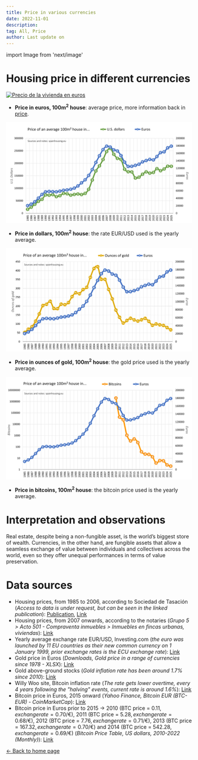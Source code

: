 ```yaml
---
title: Price in various currencies
date: 2022-11-01
description:
tag: All, Price
author: Last update on
---
```


import Image from 'next/image'

# Housing price in different currencies

[![Precio de la vivienda en euros](/images/houseeuro.png)](/images/houseeuro.png)

- **Price in euros, 100m<sup>2</sup> house**: average price, more information back in [price](price).

[![Precio de la vivienda en dolares](/images/housedollar.png)](/images/housedollar.png)

- **Price in dollars, 100m<sup>2</sup> house**: the rate EUR/USD used is the yearly average.

[![Precio de la vivienda en oro](/images/housegold.png)](/images/housegold.png)

- **Price in ounces of gold, 100m<sup>2</sup> house**: the gold price used is the yearly average.

[![Precio de la vivienda en bitcoin](/images/housebitcoin.png)](/images/housebitcoin.png)

- **Price in bitcoins, 100m<sup>2</sup> house**: the bitcoin price used is the yearly average.

# Interpretation and observations

Real estate, despite being a non-fungible asset, is the world’s biggest store of wealth. Currencies, in the other hand, are fungible assets that allow a seamless exchange of value between individuals and collectives across the world, even so they offer unequal performances in terms of value preservation.

# Data sources

- Housing prices, from 1985 to 2006, according to Sociedad de Tasación (_Access to data is under request, but can be seen in the linked publication_): [Publication](https://www.st-tasacion.es/ext/pdf/estudios/sep19/2-Evolucion_de_Precios_de_Vivienda.pdf), [Link](https://www.st-tasacion.es/informe-de-tendencias-digital/)
- Housing prices, from 2007 onwards, according to the notaries (_Grupo 5 > Acto 501 - Compraventa inmuebles > Inmuebles en fincas urbanas, viviendas_): [Link](http://www.notariado.org/liferay/web/cien/estadisticas-al-completo)
- Yearly average exchange rate EUR/USD, Investing.com (_the euro was launched by 11 EU countries as their new common currency on 1 January 1999, prior exchange rates is the ECU exchange rate_): [Link](https://www.investing.com/currencies/eur-usd-historical-data)
- Gold price in Euros (_Downloads, Gold price in a range of currencies since 1978 - XLSX_): [Link](https://www.gold.org/goldhub/data/gold-prices#registration-type=facebook&just-verified=1)
- Gold above-ground stocks (_Gold inflation rate has been around 1.7% since 2010_): [Link](https://www.gold.org/goldhub/data/how-much-gold)
- Willy Woo site, Bitcoin inflation rate (_The rate gets lower overtime, every 4 years following the "halving" events, current rate is around 1.6%_): [Link](https://charts.woobull.com/bitcoin-inflation/)
- Bitcoin price in Euros, 2015 onward (_Yahoo Finance, Bitcoin EUR (BTC-EUR) - CoinMarketCap_): [Link](https://finance.yahoo.com/quote/BTC-EUR/history?period1=1410912000&period2=1671753600&interval=1mo&filter=history&frequency=1mo&includeAdjustedClose=true)
- Bitcoin price in Euros prior to 2015 -> 2010 (BTC price = 0.11$, exchange rate = 0.70$/€), 2011 (BTC price = 5.28$, exchange rate = 0.68$/€), 2012 (BTC price = 7.76$, exchange rate = 0.71$/€), 2013 (BTC price = 167.32$, exchange rate = 0.70$/€) and 2014 (BTC price = 542.28$, exchange rate = 0.69$/€) (_Bitcoin Price Table, US dollars, 2010-2022 (Monthly)_): [Link](https://www.in2013dollars.com/bitcoin-price)

<div class="meta-line"><a class="meta-back" href="/">← Back to home page</a></div>
